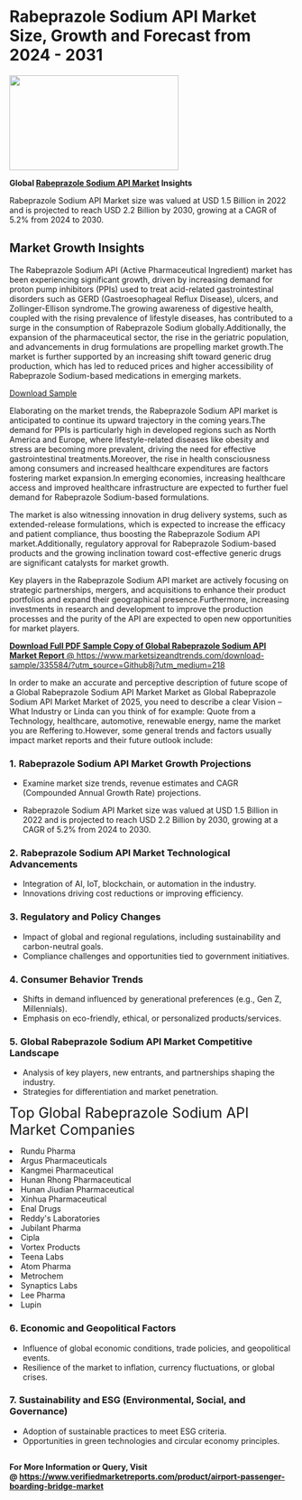<H1>Rabeprazole Sodium API Market Size, Growth and Forecast from 2024 - 2031</H1><img class="aligncenter size-medium wp-image-584254" src="https://thirdeyenews.in/wp-content/uploads/2024/09/Global-Market-Research-300x168.jpeg" alt="" width="300" height="168" /><p><strong>Global&nbsp;<a href="https://www.marketsizeandtrends.com/download-sample/335584/?utm_source=Github8j?utm_medium=218">Rabeprazole Sodium API Market</a> Insights</strong></p><p>Rabeprazole Sodium API Market size was valued at USD 1.5 Billion in 2022 and is projected to reach USD 2.2 Billion by 2030, growing at a CAGR of 5.2% from 2024 to 2030.</p><p><h2>Market Growth Insights</h2> <p>The Rabeprazole Sodium API (Active Pharmaceutical Ingredient) market has been experiencing significant growth, driven by increasing demand for proton pump inhibitors (PPIs) used to treat acid-related gastrointestinal disorders such as GERD (Gastroesophageal Reflux Disease), ulcers, and Zollinger-Ellison syndrome.The growing awareness of digestive health, coupled with the rising prevalence of lifestyle diseases, has contributed to a surge in the consumption of Rabeprazole Sodium globally.Additionally, the expansion of the pharmaceutical sector, the rise in the geriatric population, and advancements in drug formulations are propelling market growth.The market is further supported by an increasing shift toward generic drug production, which has led to reduced prices and higher accessibility of Rabeprazole Sodium-based medications in emerging markets.</p> <p><a href="download_sample_link_here">Download Sample</a></p> <p>Elaborating on the market trends, the Rabeprazole Sodium API market is anticipated to continue its upward trajectory in the coming years.The demand for PPIs is particularly high in developed regions such as North America and Europe, where lifestyle-related diseases like obesity and stress are becoming more prevalent, driving the need for effective gastrointestinal treatments.Moreover, the rise in health consciousness among consumers and increased healthcare expenditures are factors fostering market expansion.In emerging economies, increasing healthcare access and improved healthcare infrastructure are expected to further fuel demand for Rabeprazole Sodium-based formulations.</p> <p>The market is also witnessing innovation in drug delivery systems, such as extended-release formulations, which is expected to increase the efficacy and patient compliance, thus boosting the Rabeprazole Sodium API market.Additionally, regulatory approval for Rabeprazole Sodium-based products and the growing inclination toward cost-effective generic drugs are significant catalysts for market growth.</p> <p>Key players in the Rabeprazole Sodium API market are actively focusing on strategic partnerships, mergers, and acquisitions to enhance their product portfolios and expand their geographical presence.Furthermore, increasing investments in research and development to improve the production processes and the purity of the API are expected to open new opportunities for market players.</p> <p><a href="get_more_link_here"></p><p><span class=""><strong>Download Full PDF Sample Copy of Global Rabeprazole Sodium API Market Report</strong> @ <a href="https://www.marketsizeandtrends.com/download-sample/335584/?utm_source=Github8j?utm_medium=218" target="_blank">https://www.marketsizeandtrends.com/download-sample/335584/?utm_source=Github8j?utm_medium=218</a></span></p><p>In order to make an accurate and perceptive description of future scope of a Global&nbsp;Rabeprazole Sodium API Market Market as Global&nbsp;Rabeprazole Sodium API Market Market of 2025, you need to describe a clear Vision &ndash; What Industry or Linda can you think of for example: Quote from a Technology, healthcare, automotive, renewable energy, name the market you are Reffering to.However, some general trends and factors usually impact market reports and their future outlook include:</p><h3>1.&nbsp;<strong>Rabeprazole Sodium API Market Growth Projections</strong></h3><ul><li>Examine market size trends, revenue estimates and CAGR (Compounded Annual Growth Rate) projections.</li><li><p>Rabeprazole Sodium API Market size was valued at USD 1.5 Billion in 2022 and is projected to reach USD 2.2 Billion by 2030, growing at a CAGR of 5.2% from 2024 to 2030.</p></li></ul><h3>2.&nbsp;<strong>Rabeprazole Sodium API Market Technological Advancements</strong></h3><ul><li>Integration of AI, IoT, blockchain, or automation in the industry.</li><li>Innovations driving cost reductions or improving efficiency.</li></ul><h3>3.&nbsp;<strong>Regulatory and Policy Changes</strong></h3><ul><li>Impact of global and regional regulations, including sustainability and carbon-neutral goals.</li><li>Compliance challenges and opportunities tied to government initiatives.</li></ul><h3>4.&nbsp;<strong>Consumer Behavior Trends</strong></h3><ul><li>Shifts in demand influenced by generational preferences (e.g., Gen Z, Millennials).</li><li>Emphasis on eco-friendly, ethical, or personalized products/services.</li></ul><h3>5.&nbsp;<strong>Global Rabeprazole Sodium API Market Competitive Landscape</strong></h3><ul><li>Analysis of key players, new entrants, and partnerships shaping the industry.</li><li>Strategies for differentiation and market penetration.</li></ul><p data-pm-slice="1 1 []"><span style="color: inherit; font-family: inherit; font-size: 25px;">Top Global Rabeprazole Sodium API Market Companies</span></p><div class="" data-test-id=""><p><li>Rundu Pharma</li><li> Argus Pharmaceuticals</li><li> Kangmei Pharmaceutical</li><li> Hunan Rhong Pharmaceutical</li><li> Hunan Jiudian Pharmaceutical</li><li> Xinhua Pharmaceutical</li><li> Enal Drugs</li><li> Reddy's Laboratories</li><li> Jubilant Pharma</li><li> Cipla</li><li> Vortex Products</li><li> Teena Labs</li><li> Atom Pharma</li><li> Metrochem</li><li> Synaptics Labs</li><li> Lee Pharma</li><li> Lupin</li></p></div><h3>6.&nbsp;<strong>Economic and Geopolitical Factors</strong></h3><ul><li>Influence of global economic conditions, trade policies, and geopolitical events.</li><li>Resilience of the market to inflation, currency fluctuations, or global crises.</li></ul><h3>7.&nbsp;<strong>Sustainability and ESG (Environmental, Social, and Governance)</strong></h3><ul><li>Adoption of sustainable practices to meet ESG criteria.</li><li>Opportunities in green technologies and circular economy principles.</li></ul><h2><strong style="font-size: 14px;">For More Information or Query, Visit @&nbsp;</strong><a style="background-color: #ffffff; font-size: 14px;" href="https://www.marketsizeandtrends.com/report/rabeprazole-sodium-api-market/" target="_blank">https://www.verifiedmarketreports.com/product/airport-passenger-boarding-bridge-market</a></h2>